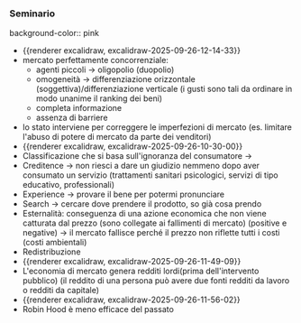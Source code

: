 ### Seminario
background-color:: pink
- {{renderer excalidraw, excalidraw-2025-09-26-12-14-33}}
- mercato perfettamente concorrenziale:
	- agenti piccoli -> oligopolio (duopolio)
	- omogeneità -> differenziazione orizzontale (soggettiva)/differenziazione verticale (i gusti sono tali da ordinare in modo unanime il ranking dei beni)
	- completa informazione
	- assenza di barriere
- lo stato interviene per correggere le imperfezioni di mercato (es. limitare l'abuso di potere di mercato da parte dei venditori)
- {{renderer excalidraw, excalidraw-2025-09-26-10-30-00}}
- Classificazione che si basa sull'ignoranza del consumatore ->
- Creditence -> non riesci a dare un giudizio nemmeno dopo aver consumato un servizio (trattamenti sanitari psicologici, servizi di tipo educativo, professionali)
- Experience -> provare il bene per potermi pronunciare
- Search -> cercare dove prendere il prodotto, so già cosa prendo
- Esternalità: conseguenza di una azione economica che non viene catturata dal prezzo (sono collegate ai fallimenti di mercato) (positive e negative) -> il mercato fallisce perché il prezzo non riflette tutti i costi (costi ambientali)
- Redistribuzione
- {{renderer excalidraw, excalidraw-2025-09-26-11-49-09}}
- L'economia di mercato genera redditi lordi(prima dell'intervento pubblico) (il reddito di una persona può avere due fonti redditi da lavoro o redditi da capitale)
- {{renderer excalidraw, excalidraw-2025-09-26-11-56-02}}
- Robin Hood è meno efficace del passato
